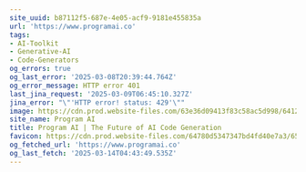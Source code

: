 ```yaml
---
site_uuid: b87112f5-687e-4e05-acf9-9181e455835a
url: 'https://www.programai.co'
tags:
- AI-Toolkit
- Generative-AI
- Code-Generators
og_errors: true
og_last_error: '2025-03-08T20:39:44.764Z'
og_error_message: HTTP error 401
last_jina_request: '2025-03-09T06:45:10.327Z'
jina_error: "\"'HTTP error! status: 429'\""
image: https://cdn.prod.website-files.com/63e36d09413f83c58ac5d998/6412f00572c3c34d3914aa5d_OpenGraph.jpg
site_name: Program AI
title: Program AI | The Future of AI Code Generation
favicon: https://cdn.prod.website-files.com/64780d5347347bd4fd40e7a3/6580e2014a31f78cb2882440_32.png
og_fetched_url: 'https://www.programai.co'
og_last_fetch: '2025-03-14T04:43:49.535Z'
---
```


